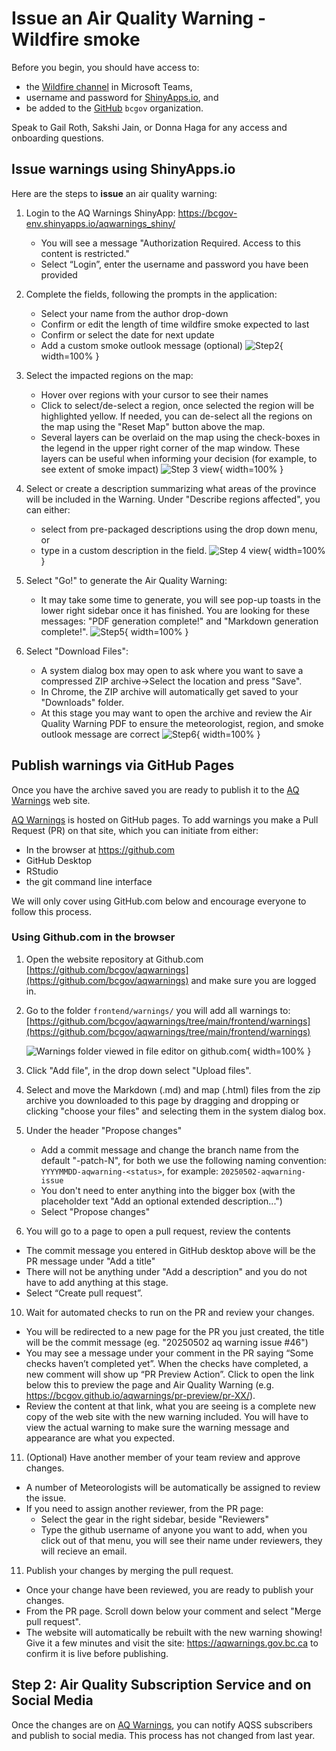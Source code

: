 # Issue an Air Quality Warning - Wildfire smoke

Before you begin, you should have access to: 
- the [Wildfire channel](https://teams.microsoft.com/l/channel/19%3Adbcd68403ff248a5b85d86b3c0f2edfb%40thread.tacv2/Wildfire?groupId=08b39b07-19dc-4340-9e31-ecea7c416570&tenantId=6fdb5200-3d0d-4a8a-b036-d3685e359adc) in Microsoft Teams, 
- username and password for [ShinyApps.io](login.shinyapps.io), and 
- be added to the [GitHub](github.com) `bcgov` organization. 

Speak to Gail Roth, Sakshi Jain, or Donna Haga for any access and onboarding questions.

## Issue warnings using ShinyApps.io

Here are the steps to **issue** an air quality warning: 

1. Login to the AQ Warnings ShinyApp: https://bcgov-env.shinyapps.io/aqwarnings_shiny/ 
    - You will see a message "Authorization Required. Access to this content is restricted."
    - Select “Login”, enter the username and password you have been provided

2. Complete the fields, following the prompts in the application:
    - Select your name from the author drop-down
    - Confirm or edit the length of time wildfire smoke expected to last
    - Confirm or select the date for next update
    - Add a custom smoke outlook message (optional)
![Step2](images/Step2Final.PNG){ width=100% }
3. Select the impacted regions on the map:
    - Hover over regions with your cursor to see their names
    - Click to select/de-select a region, once selected the region will be highlighted yellow. If needed, you can de-select all the regions on the map using the "Reset Map" button above the map.
    - Several layers can be overlaid on the map using the check-boxes in the legend in the upper right corner of the map window. These layers can be useful when informing your decision (for example, to see extent of smoke impact) 
![Step 3 view](images/Step3.png){ width=100% }
4. Select or create a description summarizing what areas of the province will be included in the Warning. Under "Describe regions affected", you can either:
    - select from pre-packaged descriptions using the drop down menu, or
    - type in a custom description in the field.
![Step 4 view](images/Step_4.png){ width=100% }
5. Select "Go!" to generate the Air Quality Warning:
    - It may take some time to generate, you will see pop-up toasts in the lower right sidebar once it has finished. You are looking for these messages: "PDF generation complete!" and "Markdown generation complete!".
![Step5](images/Step5.PNG){ width=100% }
6. Select "Download Files":
    - A system dialog box may open to ask where you want to save a compressed ZIP archive->Select the location and press "Save".
    - In Chrome, the ZIP archive will automatically get saved to your "Downloads" folder. 
    - At this stage you may want to open the archive and review the Air Quality Warning PDF to ensure the meteorologist, region, and smoke outlook message are correct
![Step6](images/Step6.PNG){ width=100% }
## Publish warnings via GitHub Pages

Once you have the archive saved you are ready to publish it to the [AQ Warnings](https://aqwarnings.gov.bc.ca/) web site.

[AQ Warnings](https://aqwarnings.gov.bc.ca/) is hosted on GitHub pages. To add warnings you make a Pull Request (PR) on that site, which you can initiate from either:
- In the browser at https://github.com
- GitHub Desktop 
- RStudio
- the git command line interface

We will only cover using GitHub.com below and encourage everyone to follow this process.

### Using Github.com in the browser

1. Open the website repository at Github.com [https://github.com/bcgov/aqwarnings](https://github.com/bcgov/aqwarnings) and make sure you are logged in.

2. Go to the folder `frontend/warnings/` you will add all warnings to: [https://github.com/bcgov/aqwarnings/tree/main/frontend/warnings](https://github.com/bcgov/aqwarnings/tree/main/frontend/warnings)

   ![Warnings folder viewed in file editor on github.com](images/github-warnings-folder.PNG){ width=100% }

3. Click "Add file", in the drop down select "Upload files".

4. Select and move the Markdown (.md) and map (.html) files from the zip archive you downloaded to this page by dragging and dropping or clicking "choose your files" and selecting them in the system dialog box.

5. Under the header "Propose changes" 
    - Add a commit message and change the branch name from the default "<username>-patch-N", for both we use the following naming convention:
      `YYYYMMDD-aqwarning-<status>`, for example: `20250502-aqwarning-issue`
    - You don't need to enter anything into the bigger box (with the placeholder text "Add an optional extended description...")
    - Select "Propose changes"

6. You will go to a page to open a pull request, review the contents 
  - The commit message you entered in GitHub desktop above will be the PR message under "Add a title"
  - There will not be anything under "Add a description" and you do not have to add anything at this stage.
  - Select “Create pull request”.
  
10. Wait for automated checks to run on the PR and review your changes.
  - You will be redirected to a new page for the PR you just created, the title will be the commit message (eg. "20250502 aq warning issue #46")
  - You may see a message under your comment in the PR saying “Some checks haven’t completed yet”. When the checks have completed, a new comment will show up “PR Preview Action”. Click to open the link below this to preview the page and Air Quality Warning (e.g. https://bcgov.github.io/aqwarnings/pr-preview/pr-XX/).
  - Review the content at that link, what you are seeing is a complete new copy of the web site with the new warning included. You will have to view the actual warning to make sure the warning message and appearance are what you expected.

11. (Optional) Have another member of your team review and approve changes.
  - A number of Meteorologists will be automatically be assigned to review the issue.
  - If you need to assign another reviewer, from the PR page:
    - Select the gear in the right sidebar, beside "Reviewers"
    - Type the github username of anyone you want to add, when you click out of that menu, you will see their name under reviewers, they will recieve an email.

11. Publish your changes by merging the pull request.
  - Once your change have been reviewed, you are ready to publish your changes.
  - From the PR page. Scroll down below your comment and select "Merge pull request". 
  - The website will automatically be rebuilt with the new warning showing! Give it a few minutes and visit the site: https://aqwarnings.gov.bc.ca to confirm it is live before publishing.
  

## Step 2: Air Quality Subscription Service and on Social Media

Once the changes are on [AQ Warnings](https://aqwarnings.gov.bc.ca/), you can notify AQSS subscribers and publish to social media. This process has not changed from last year.
